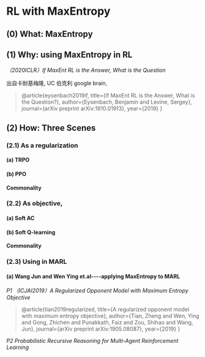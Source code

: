 # RL with MaxEntropy

## (0) What: MaxEntropy



## (1) Why: using MaxEntropy in RL

*（2020ICLR）If MaxEnt RL is the Answer, What is the Question*

出自卡耐基梅隆, UC 伯克利 google brain, 

> @article{eysenbach2019if,
>   title={If MaxEnt RL is the Answer, What is the Question?},
>   author={Eysenbach, Benjamin and Levine, Sergey},
>   journal={arXiv preprint arXiv:1910.01913},
>   year={2019}
> }







## (2) How: Three Scenes

### (2.1) As a regularization

 ####  (a) TRPO



#### (b) PPO

**Commonality**



### (2.2) As objective,

#### (a) Soft AC

#### (b) Soft Q-learning

**Commonality**



### (2.3) Using in MARL

#### (a) Wang Jun and Wen Ying et.al----applying MaxEntropy to MARL 

*P1 （ICJAI2019）A Regularized Opponent Model with Maximum Entropy Objective*

> @article{tian2019regularized,
>   title={A regularized opponent model with maximum entropy objective},
>   author={Tian, Zheng and Wen, Ying and Gong, Zhichen and Punakkath, Faiz and Zou, Shihao and Wang, Jun},
>   journal={arXiv preprint arXiv:1905.08087},
>   year={2019}
> }

*P2 Probabilistic Recursive Reasoning for Multi-Agent Reinforcement Learning*

